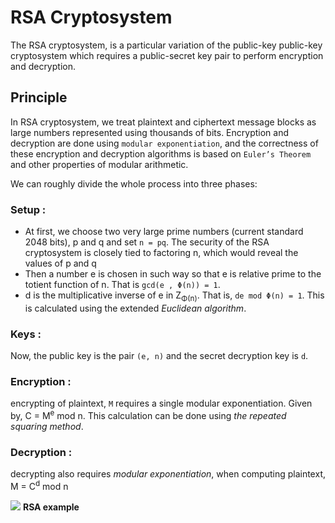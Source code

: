 # RSA Cryptosystem
 The RSA cryptosystem, is a particular variation of the public-key public-key cryptosystem which requires a public-secret key pair to perform encryption and decryption. 

## Principle 
In RSA cryptosystem, we treat plaintext and ciphertext message blocks as large numbers represented using thousands of bits. Encryption and decryption are done using `modular exponentiation`, and the correctness of these encryption and decryption algorithms is based on `Euler’s Theorem` and other properties of modular arithmetic.  

We can roughly divide the whole process into three phases:

### Setup :
 * At first, we choose two very large prime numbers (current standard 2048 bits), p and q and set `n = pq`.  The security of the RSA cryptosystem is closely tied to factoring n, which would reveal the values of p and q
 * Then a number e is chosen in such way so that e is relative prime to the totient function of n. That is `gcd(e , Φ(n)) = 1`.
 * d is the multiplicative inverse of e in Z<sub>Φ(n)</sub>. That is, `de mod Φ(n) = 1`. This is calculated using the extended *Euclidean algorithm*.

### Keys : 
Now, the public key is the pair `(e, n)` and the secret decryption key is `d`.

### Encryption : 
encrypting of plaintext,  `M` requires a single modular exponentiation. Given by, C = M<sup>e</sup> mod n. This calculation can be done using *the repeated squaring method*.

### Decryption : 
decrypting also requires *modular exponentiation*, when computing plaintext, M = C<sup>d</sup> mod n


<p>
<img src = "https://slideplayer.com/slide/5974035/20/images/16/Example+of+RSA+%281%29+Choose+p+%3D+7+and+q+%3D+17.+Compute+n+%3D+p%2Aq%3D+119..jpg">
<b>RSA example</b>
</p>
